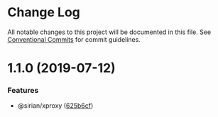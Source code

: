 # Change Log

All notable changes to this project will be documented in this file.
See [Conventional Commits](https://conventionalcommits.org) for commit guidelines.

# 1.1.0 (2019-07-12)


### Features

* @sirian/xproxy ([625b6cf](https://github.com/sirian/js/commit/625b6cf))
